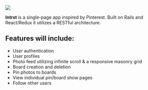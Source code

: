 
![](intrst.gif)

**Intrst** is a single-page app inspired by Pinterest. Built on Rails and React/Redux it utilizes a RESTful architecture.

## Features will include:
* User authentication
* User profiles
* Photo feed utilizing infinite scroll & a responsive masonry grid
* Board creation and deletion
* Pin photos to boards
* View individual pin/board show pages
* Follow other users
